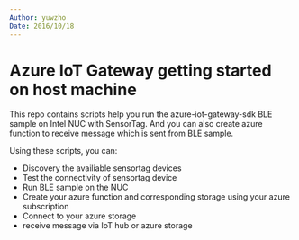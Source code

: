 ```yaml
---
Author: yuwzho
Date: 2016/10/18
---
```


# Azure IoT Gateway getting started on host machine
This repo contains scripts help you run the azure-iot-gateway-sdk BLE sample on Intel NUC with SensorTag. And you can also create azure function to receive message which is sent from BLE sample.

Using these scripts, you can:
* Discovery the availiable sensortag devices
* Test the connectivity of sensortag device
* Run BLE sample on the NUC
* Create your azure function and corresponding storage using your azure subscription
* Connect to your azure storage
* receive message via IoT hub or azure storage